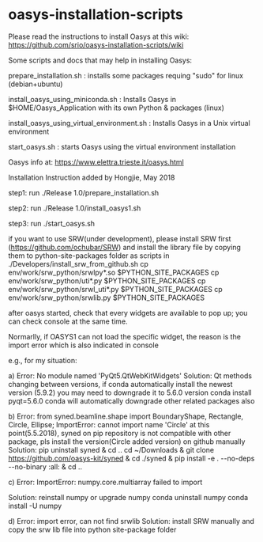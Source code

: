 # oasys-installation-scripts

Please read the instructions to install Oasys at this wiki: 
https://github.com/srio/oasys-installation-scripts/wiki

Some scripts and docs that may help in installing Oasys:

prepare_installation.sh : installs some packages requing "sudo" for linux (debian+ubuntu) 

install_oasys_using_miniconda.sh : Installs Oasys in $HOME/Oasys_Application with its own Python & packages (linux)

install_oasys_using_virtual_environment.sh : Installs Oasys in a Unix virtual environment

start_oasys.sh      : starts Oasys using the virtual environment installation

Oasys info at: https://www.elettra.trieste.it/oasys.html

Installation Instruction added by Hongjie, May 2018

step1:
run ./Release 1.0/prepare_installation.sh

step2:
run ./Release 1.0/install_oasys1.sh

step3:
run ./start_oasys.sh

if you want to use SRW(under development), please install SRW first (https://github.com/ochubar/SRW) and install the library file by copying them to python-site-packages folder as scripts in ./Developers/install_srw_from_github.sh
      cp env/work/srw_python/srwlpy*.so $PYTHON_SITE_PACKAGES
      cp env/work/srw_python/uti*.py $PYTHON_SITE_PACKAGES
      cp env/work/srw_python/srwl_uti*.py $PYTHON_SITE_PACKAGES
      cp env/work/srw_python/srwlib.py $PYTHON_SITE_PACKAGES
      
after oasys started, check that every widgets are available to pop up; you can check console at the same time.

Normarlly, if OASYS1 can not load the specific widget, the reason is the import error which is also indicated in console

e.g., for my situation:

a)
Error: No module named 'PyQt5.QtWebKitWidgets'
Solution: Qt methods changing between versions, if conda automatically install the newest version (5.9.2) you may need to downgrade it to 5.6.0 version
conda install pyqt=5.6.0
conda will automatically downgrade other related packages also

b)
Error: from syned.beamline.shape import BoundaryShape, Rectangle, Circle, Ellipse; ImportError: cannot import name 'Circle'
at this point(5.5.2018), syned on pip repository is not compatible with other package, pls install the version(Circle added version) on github manually
Solution: pip uninstall syned  & cd ..
cd ~/Downloads & git clone https://github.com/oasys-kit/syned & cd ./syned & pip install -e . --no-deps --no-binary :all: & cd ..

c)
Error: ImportError: numpy.core.multiarray failed to import

Solution: reinstall numpy or upgrade numpy
conda uninstall numpy
conda install -U numpy

d)
Error: import error, can not find srwlib
Solution: install SRW manually and copy the srw lib file into python site-package folder
